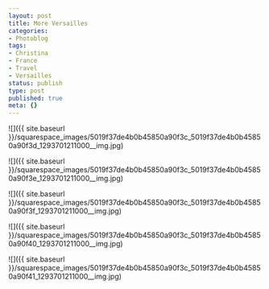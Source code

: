 ```yaml
---
layout: post
title: More Versailles
categories:
- Photoblog
tags:
- Christina
- France
- Travel
- Versailles
status: publish
type: post
published: true
meta: {}
---
```


![]({{ site.baseurl }}/squarespace_images/5019f37de4b0b45850a90f3c_5019f37de4b0b45850a90f3d_1293701211000__img.jpg)
 
![]({{ site.baseurl }}/squarespace_images/5019f37de4b0b45850a90f3c_5019f37de4b0b45850a90f3e_1293701211000__img.jpg)
   
![]({{ site.baseurl }}/squarespace_images/5019f37de4b0b45850a90f3c_5019f37de4b0b45850a90f3f_1293701211000__img.jpg)
   
![]({{ site.baseurl }}/squarespace_images/5019f37de4b0b45850a90f3c_5019f37de4b0b45850a90f40_1293701211000__img.jpg)
   
![]({{ site.baseurl }}/squarespace_images/5019f37de4b0b45850a90f3c_5019f37de4b0b45850a90f41_1293701211000__img.jpg)

